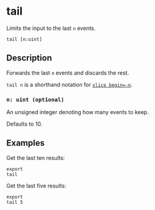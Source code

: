 # tail

Limits the input to the last `n` events.

```tql
tail [n:uint]
```

## Description

Forwards the last `n` events and discards the rest.

`tail n` is a shorthand notation for [`slice begin=-n`](slice.md).

### `n: uint (optional)`

An unsigned integer denoting how many events to keep.

Defaults to 10.

## Examples

Get the last ten results:

```tql
export
tail
```

Get the last five results:

```tql
export 
tail 5
```
